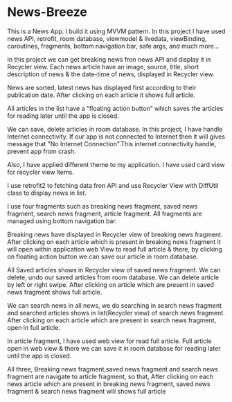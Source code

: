 # News-Breeze
This is a News App. I build it using MVVM pattern. In this project I have used news API, retrofit, room database, viewmodel & livedata, 
viewBinding, coroutines, fragments, bottom navigation bar, safe args, and much more...

In this project we can get breaking news fron news API and display it in Recycler view. Each news article have an image, source, title, short description of news
& the date-time of news, displayed in Recycler view.

News are sorted, latest news has displayed first according to their publication date. After clicking on each article it shows full article.

All articles in the list have a “floating action button” which saves the articles for reading later until the app is closed.

We can save, delete articles in room database. In this project, I have handle Internet connectivity.
If our app is not connected to Internet then it will gives message that "No Internet Connection".This internet connectivity handle, prevent app from crash.

Also, I have applied different theme to my application. I have used card view for recycler view items.

I use retrofit2 to fetching data fron API and use Recycler View with DiffUtil class to display news in list.

I use four fragments such as breaking news fragment, saved news fragment, search news fragment, article fragment. All fragments are managed using bottom navigation bar.

Breaking news have displayed in Recycler view of breaking news fragment. 
After clicking on each article which is present in breaking news fragment it will open within application web View to read full article & there,
by clicking on floating action button we can save our article in room database.

All Saved articles shows in Recycler view of saved news fragment. We can delete, undo our saved articles from room database. We can delete article by left or right swipe.
After clicking on article which are present in saved news fragment shows full article.

We can search news in all news, we do searching in search news fragment and searched articles shows in list(Recycler view) of search news fragment.
After clicking on each article which are present in search news fragment, open in full article.

In article fragment, I have used web view for read full article. Full article open in web view & there we can save it in room database for reading later until the app is closed.

All three, Breaking news fragment,saved news fragment and search news fragment are navigate to article fragment, so that, After clicking on each news article which
are present in breaking news fragment, saved news fragment & search news fragment will shows full article
